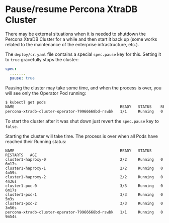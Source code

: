 # Pause/resume Percona XtraDB Cluster

There may be external situations when it is needed to shutdown the Percona
XtraDB Cluster for a while and then start it back up (some works related to the
maintenance of the enterprise infrastructure, etc.).

The `deploy/cr.yaml` file contains a special `spec.pause` key for this.
Setting it to `true` gracefully stops the cluster:

```yaml
spec:
  .......
  pause: true
```

Pausing the cluster may take some time, and when the process is over, you will
see only the Operator Pod running:

``` {.bash data-prompt="$" }
$ kubectl get pods
NAME                                               READY   STATUS    RESTARTS   AGE
percona-xtradb-cluster-operator-79966668bd-rswbk   1/1     Running   0          12m
```

To start the cluster after it was shut down just revert the `spec.pause` key
to `false`.

Starting the cluster will take time. The process is over when all Pods have
reached their Running status:

``` {.text .no-copy}
NAME                                               READY   STATUS    RESTARTS   AGE
cluster1-haproxy-0                                 2/2     Running   0          6m17s
cluster1-haproxy-1                                 2/2     Running   0          4m59s
cluster1-haproxy-2                                 2/2     Running   0          4m36s
cluster1-pxc-0                                     3/3     Running   0          6m17s
cluster1-pxc-1                                     3/3     Running   0          5m3s
cluster1-pxc-2                                     3/3     Running   0          3m56s
percona-xtradb-cluster-operator-79966668bd-rswbk   1/1     Running   0          9m54s
```
